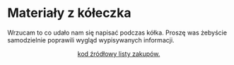 # Materiały z kółeczka
Wrzucam to co udało nam się napisać podczas kółka. Proszę was żebyście samodzielnie poprawili wygląd wypisywanych informacji.

<div class="alert alert-info" style="text-align: center">
<a class = "alert-link" target="_blank" href="https://github.com/kamiltokarski/inf_sp11/blob/master/materials/25022019/_zakupy.cpp">kod źródłowy listy zakupów.</a>
</div>